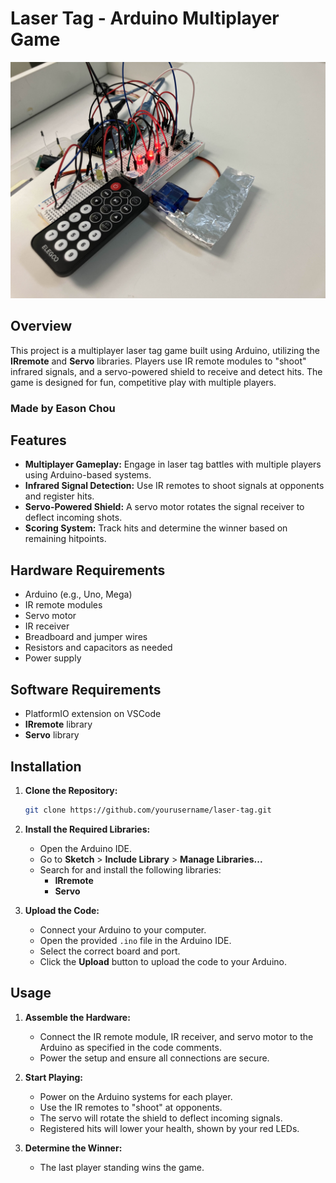 # Laser Tag - Arduino Multiplayer Game

![Laser Tag Screenshot](laser-tag.jpg)

## Overview

This project is a multiplayer laser tag game built using Arduino, utilizing the **IRremote** and **Servo** libraries. Players use IR remote modules to "shoot" infrared signals, and a servo-powered shield to receive and detect hits. The game is designed for fun, competitive play with multiple players.

### Made by Eason Chou

## Features

- **Multiplayer Gameplay:** Engage in laser tag battles with multiple players using Arduino-based systems.
- **Infrared Signal Detection:** Use IR remotes to shoot signals at opponents and register hits.
- **Servo-Powered Shield:** A servo motor rotates the signal receiver to deflect incoming shots.
- **Scoring System:** Track hits and determine the winner based on remaining hitpoints.

## Hardware Requirements

- Arduino (e.g., Uno, Mega)
- IR remote modules
- Servo motor
- IR receiver
- Breadboard and jumper wires
- Resistors and capacitors as needed
- Power supply

## Software Requirements

- PlatformIO extension on VSCode
- **IRremote** library
- **Servo** library

## Installation

1. **Clone the Repository:**
   ```bash
   git clone https://github.com/yourusername/laser-tag.git
   ```

2. **Install the Required Libraries:**
   - Open the Arduino IDE.
   - Go to **Sketch** > **Include Library** > **Manage Libraries...**
   - Search for and install the following libraries:
     - **IRremote**
     - **Servo**

3. **Upload the Code:**
   - Connect your Arduino to your computer.
   - Open the provided `.ino` file in the Arduino IDE.
   - Select the correct board and port.
   - Click the **Upload** button to upload the code to your Arduino.

## Usage

1. **Assemble the Hardware:**
   - Connect the IR remote module, IR receiver, and servo motor to the Arduino as specified in the code comments.
   - Power the setup and ensure all connections are secure.

2. **Start Playing:**
   - Power on the Arduino systems for each player.
   - Use the IR remotes to "shoot" at opponents.
   - The servo will rotate the shield to deflect incoming signals.
   - Registered hits will lower your health, shown by your red LEDs.

3. **Determine the Winner:**
   - The last player standing wins the game.

